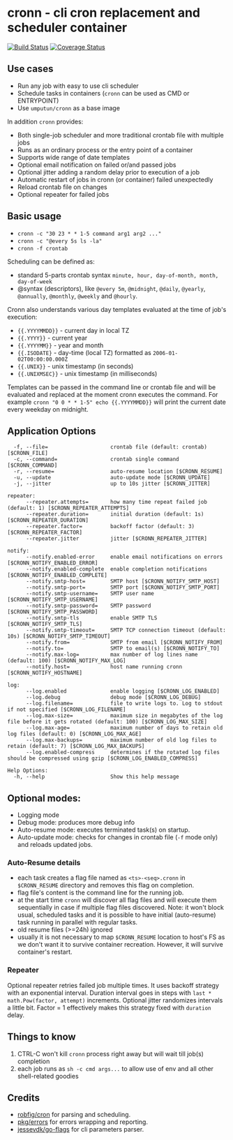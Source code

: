 # cronn - cli cron replacement and scheduler container

[![Build Status](https://github.com/umputun/cronn/workflows/build/badge.svg)](https://github.com/umputun/cronn/actions) [![Coverage Status](https://coveralls.io/repos/github/umputun/cronn/badge.svg?branch=master)](https://coveralls.io/github/umputun/cronn?branch=master)


## Use cases

- Run any job with easy to use cli scheduler
- Schedule tasks in containers (`cronn` can be used as CMD or ENTRYPOINT)
- Use `umputun/cronn` as a base image

In addition `cronn` provides:

- Both single-job scheduler and more traditional crontab file with multiple jobs
- Runs as an ordinary process or the entry point of a container
- Supports wide range of date templates 
- Optional email notification on failed or/and passed jobs
- Optional jitter adding a random delay prior to execution of a job
- Automatic restart of jobs in cronn (or container) failed unexpectedly
- Reload crontab file on changes
- Optional repeater for failed jobs

## Basic usage
 
- `cronn -c "30 23 * * 1-5 command arg1 arg2 ..."`
- `cronn -c "@every 5s ls -la"`
- `cronn -f crontab`

Scheduling can be defined as:

- standard 5-parts crontab syntax `minute, hour, day-of-month, month, day-of-week`
- @syntax (descriptors), like `@every 5m`, `@midnight`, `@daily`, `@yearly`, `@annually`, `@monthly`, `@weekly` and `@hourly`.

Cronn also understands various day templates evaluated at the time of job's execution:

- `{{.YYYYMMDD}}` - current day in local TZ
- `{{.YYYY}}` - current year
- `{{.YYYYMM}}` - year and month
- `{{.ISODATE}` - day-time (local TZ) formatted as `2006-01-02T00:00:00.000Z`
- `{{.UNIX}}` - unix timestamp (in seconds)
- `{{.UNIXMSEC}}` - unix timestamp (in milliseconds)


Templates can be passed in the command line or crontab file and will be evaluated and replaced at the moment 
cronn executes the command. For example `cronn "0 0 * * 1-5" echo {{.YYYYMMDD}}` will print the current date every 
weekday on midnight. 

## Application Options

```
  -f, --file=                    crontab file (default: crontab) [$CRONN_FILE]
  -c, --command=                 crontab single command [$CRONN_COMMAND]
  -r, --resume=                  auto-resume location [$CRONN_RESUME]
  -u, --update                   auto-update mode [$CRONN_UPDATE]
  -j, --jitter                   up to 10s jitter [$CRONN_JITTER]

repeater:
      --repeater.attempts=       how many time repeat failed job (default: 1) [$CRONN_REPEATER_ATTEMPTS]
      --repeater.duration=       initial duration (default: 1s) [$CRONN_REPEATER_DURATION]
      --repeater.factor=         backoff factor (default: 3) [$CRONN_REPEATER_FACTOR]
      --repeater.jitter          jitter [$CRONN_REPEATER_JITTER]

notify:
      --notify.enabled-error     enable email notifications on errors [$CRONN_NOTIFY_ENABLED_ERROR]
      --notify.enabled-complete  enable completion notifications [$CRONN_NOTIFY_ENABLED_COMPLETE]
      --notify.smtp-host=        SMTP host [$CRONN_NOTIFY_SMTP_HOST]
      --notify.smtp-port=        SMTP port [$CRONN_NOTIFY_SMTP_PORT]
      --notify.smtp-username=    SMTP user name [$CRONN_NOTIFY_SMTP_USERNAME]
      --notify.smtp-password=    SMTP password [$CRONN_NOTIFY_SMTP_PASSWORD]
      --notify.smtp-tls          enable SMTP TLS [$CRONN_NOTIFY_SMTP_TLS]
      --notify.smtp-timeout=     SMTP TCP connection timeout (default: 10s) [$CRONN_NOTIFY_SMTP_TIMEOUT]
      --notify.from=             SMTP from email [$CRONN_NOTIFY_FROM]
      --notify.to=               SMTP to email(s) [$CRONN_NOTIFY_TO]
      --notify.max-log=          max number of log lines name (default: 100) [$CRONN_NOTIFY_MAX_LOG]
      --notify.host=             host name running cronn [$CRONN_NOTIFY_HOSTNAME]

log:
      --log.enabled              enable logging [$CRONN_LOG_ENABLED]
      --log.debug                debug mode [$CRONN_LOG_DEBUG]
      --log.filename=            file to write logs to. Log to stdout if not specified [$CRONN_LOG_FILENAME]
      --log.max-size=            maximum size in megabytes of the log file before it gets rotated (default: 100) [$CRONN_LOG_MAX_SIZE]
      --log.max-age=             maximum number of days to retain old log files (default: 0) [$CRONN_LOG_MAX_AGE]
      --log.max-backups=         maximum number of old log files to retain (default: 7) [$CRONN_LOG_MAX_BACKUPS]
      --log.enabled-compress     determines if the rotated log files should be compressed using gzip [$CRONN_LOG_ENABLED_COMPRESS]

Help Options:
  -h, --help                     Show this help message
```
 
## Optional modes:

- Logging mode
- Debug mode: produces more debug info
- Auto-resume mode: executes terminated task(s) on startup.
- Auto-update mode: checks for changes in crontab file (`-f` mode only) and reloads updated jobs.

### Auto-Resume details

- each task creates a flag file named as `<ts>-<seq>.cronn` in `$CRONN_RESUME` directory and removes this flag on completion.
- flag file's content is the command line for the running job.
- at the start time `cronn` will discover all flag files and will execute them sequentially in case if multiple flag files discovered. 
Note: it won't block usual, scheduled tasks and it is possible to have initial (auto-resume) task running in parallel with regular tasks.
- old resume files (>=24h) ignored 
- usually it is not necessary to map `$CRONN_RESUME` location to host's FS as we don't want it to survive container recreation. 
However, it will survive container's restart.

### Repeater

Optional repeater retries failed job multiple times. It uses backoff strategy with an exponential interval. 
Duration interval goes in steps with `last * math.Pow(factor, attempt)` increments. Optional jitter randomizes intervals a little bit.
Factor = 1 effectively makes this strategy fixed with `duration` delay.

## Things to know

1. CTRL-C won't kill `cronn` process right away but will wait till job(s) completion
2. each job runs as `sh -c cmd args...` to allow use of env and all other shell-related goodies

## Credits

- [robfig/cron](https://github.com/robfig/cron/v3) for parsing and scheduling.
- [pkg/errors](https://github.com/pkg/errors) for errors wrapping and reporting.
- [jessevdk/go-flags](https://github.com/jessevdk/go-flags) for cli parameters parser.
